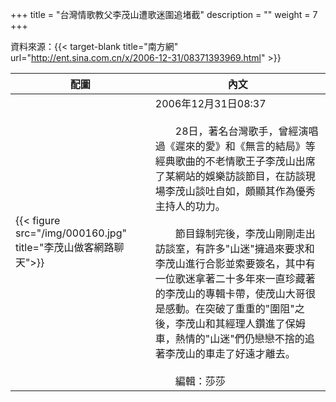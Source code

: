 +++
title = "台灣情歌教父李茂山遭歌迷圍追堵截"
description = ""
weight = 7
+++

資料來源：{{< target-blank title="南方網" url="http://ent.sina.com.cn/x/2006-12-31/08371393969.html" >}}

配圖  | 內文 
--------------|-------
{{< figure src="/img/000160.jpg" title="李茂山做客網路聊天">}}|2006年12月31日08:37<br><br>　　28日，著名台灣歌手，曾經演唱過《遲來的愛》和《無言的結局》等經典歌曲的不老情歌王子李茂山出席了某網站的娛樂訪談節目，在訪談現場李茂山談吐自如，頗顯其作為優秀主持人的功力。<br><br>　　節目錄制完後，李茂山剛剛走出訪談室，有許多"山迷"擁過來要求和李茂山進行合影並索要簽名，其中有一位歌迷拿著二十多年來一直珍藏著的李茂山的專輯卡帶，使茂山大哥很是感動。在突破了重重的"圍阻"之後，李茂山和其經理人鑽進了保姆車，熱情的"山迷"們仍戀戀不捨的追著李茂山的車走了好遠才離去。<br><br>　　編輯：莎莎
